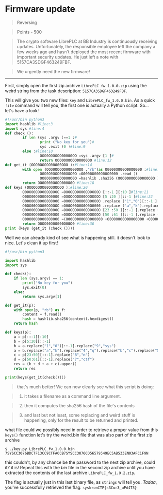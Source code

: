 # Firmware update

>Reversing

>Points - 500

>The crypto software LibrePLC at BB Industry is continuously receiving updates. Unfortunately, the responsible employee left the company a few weeks ago and hasn't deployed the most recent firmware with important security updates. He just left a note with 5157CA3SDGF463249FBF.

>We urgently need the new firmware!

---

First, simply open the first zip archive `LibrePLC_fw_1.0.0.zip` using the weird string from the task description: `5157CA3SDGF463249FBF`.

This will give you two new files: `key` and `LibrePLC_fw_1.0.0.bin`. As a quick `file` command will tell you, the first one is actually a Python script. So... let's have a look!

```py
#!/usr/bin python3
import hashlib #line:3
import sys #line:4
def check ():
        if len (sys .argv )==1 :#
                print ("No key for you")#
                sys .exit (0 )#line:9
        else :#line:10
                OOO0OOOOOO00000OO =sys .argv [1 ]#
                return OOO0OOOOOO00000OO #line:12
def get_it (OOO0OOOOO00000OOO ):#line:14
        with open (OOO0OOOOO00000OOO ,"rb")as O0000O000O00O0000 :#line:15
                O0O0O0OOO000OOO0O =O0000O000O00O0000 .read ()
                OO0O000O0OO000O0O =hashlib .sha256 (O0O0O0OOO000OOO0O ).hexdigest ()
        return OO0O000O0OO000O0O #line:18
def keys (OOOOOOOO00OOOOOOO ):#line:20
        O0OO00OOO00OOOOOO =OOOOOOOO00OOOOOOO [::-1 ][:10 ]#line:21
        O00O00O0O0O0O0000 =OOOOOOOO00OOOOOOO [5 :20 ][::-1 ]#line:22
        O00O00O0O0O0O0000 =O0OO00OOO00OOOOOO .replace ("1","0")[::-1 ].replace ("9","sys")#
        O0OO00OOO00OOOOOO =O00O00O0O0O0O0000 .replace ("a","k").replace ("4","q").replace ("b","c").replace ("5","kron")#line:24
        O0O000OO0000O000O =OOOOOOOO00OOOOOOO [23 :50 ][::-1 ].replace ("8","n")
        O0OO0OO0OOOOO0OO0 =OOOOOOOO00OOOOOOO [50 :61 ][::-1 ].replace ("7","ctf")#
        O0OO00O00000O00O0 =(O00O00O0O0O0O0000 +O0OO0OO0OOOOO0OO0 +O0OO00OOO00OOOOOO +O0O000OO0000O000O ).upper ()#
        return O0OO00O00000O00O0 #line:30
print (keys (get_it (check ())))
```

Well we can already kind of see what is happening still. it doesn't look to nice. Let's clean it up first!

```py
#!/usr/bin python3

import hashlib
import sys

def check():
    if len (sys.argv) == 1:
        print("No key for you")
        sys.exit(0)
    else:
        return sys.argv[1]

def get_it(p):
    with open(p, "rb") as f:
        content = f.read()
        hash = hashlib.sha256(content).hexdigest()
    return hash

def keys(p):
    a = p[::-1][:10]
    b = p[5:20][::-1]
    b = a.replace("1","0")[::-1].replace("9","sys")
    a = b.replace("a","k").replace("4","q").replace("b","c").replace("5","kron")
    c = p[23:50][::-1].replace("8","n")
    d = p[50:61][::-1].replace("7","ctf")
    res = (b + d + a + c).upper()
    return res

print(keys(get_it(check())))
```

>that's much better! We can now clearly see what this script is doing:

>1. it takes a filename as a command line argument.

>2. then it computes the sha256 hash of the file's contents

>3. and last but not least, some replacing and weird stuff is happening, only for the result to be returned and printed. 

what file could we possibly need in order to retrieve a proper value from this `keys()` function let's try the weird.bin file that was also part of the first zip archive      

`$ ./key.py LibrePLC_fw_1.0.0.bin
7SYSCC3076BDCTF13CC9CTFA6CB7SYSCC3076CD56579549EC5AB533EN03AFC1F9N`


this couldn't, by any chance be the password to the next zip archive, could it? it is! Repeat this with the _bin_ file in the second zip archive until you have extracted the contents of the last archive `LibrePLC_fw_1.0.2.zip`.

The flag is actually just in this last binary file, as `strings` will tell you. _Tadaa_, you've successfully retrieved the flag: `syskronCTF{s3Cur3_uPd4T3}`

